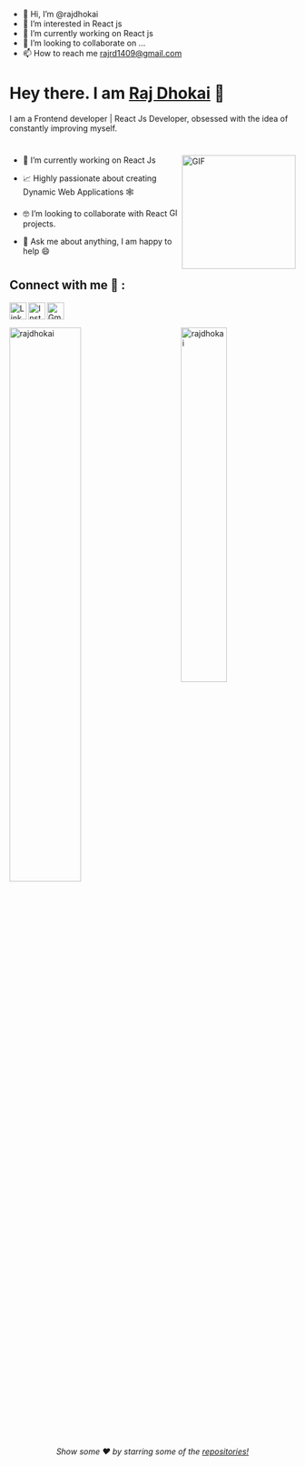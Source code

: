 - 👋 Hi, I’m @rajdhokai
- 👀 I’m interested in React js
- 🌱 I’m currently working on React js
- 💞️ I’m looking to collaborate on ...
- 📫 How to reach me rajrd1409@gmail.com

<!---
rajdhokai/rajdhokai is a ✨ special ✨ repository because its `README.md` (this file) appears on your GitHub profile.
You can click the Preview link to take a look at your changes.
--->
# Hey there. I am [Raj Dhokai](https://github.com/rajdhokai) 👋

<!-- <p align="left"> 
	<img src="https://komarev.com/ghpvc/?username=manan-upadhyay&color=blue" alt="rajdhokai" /> 
</p> -->

I am a Frontend developer | React Js Developer, obsessed with the idea of constantly improving myself. 
<br>
 #
<img align="right" height="200px" alt="GIF" src="https://i.pinimg.com/originals/e4/26/70/e426702edf874b181aced1e2fa5c6cde.gif" />

- 🔭 I’m currently working on React Js <br/>

- 📈 Highly passionate about creating Dynamic Web Applications 🕸 <br/>

- 🤓 I’m looking to collaborate with React <img height="15px" alt="GIF" src="https://upload.wikimedia.org/wikipedia/commons/a/a7/React-icon.svg" /> projects. <br/>

- 💬 Ask me about anything, I am happy to help 😄 <br/>

#
## Connect with me 🤝 :


[<img align="left" alt="LinkedIn" width="30px" src="https://www.vectorlogo.zone/logos/linkedin/linkedin-tile.svg" />](https://www.linkedin.com/in/raj-d-9982b8217/)
[<img align="left" alt="Instagram" width="30px" src="https://www.vectorlogo.zone/logos/instagram/instagram-tile.svg" />](https://www.instagram.com/raj__dhokai/)
[<img alt="Gmail" src="https://www.vectorlogo.zone/logos/gmail/gmail-tile.svg" width="30px">](mailto:rajdhokai0928@gmail.com)
<br>
<p> <img src="https://github-readme-stats.vercel.app/api?username=rajdhokai&show_icons=true" alt="rajdhokai" width="50%"/> 
<img src="https://github-readme-stats.vercel.app/api/top-langs/?username=rajdhokai&layout=compact" alt="rajdhokai" align="right" width="40%"/> </p>


<p align="center">
<h6 align="center">Show some ❤️ by starring some of the <a href="https://github.com/rajdhokai?tab=repositories"> repositories!</a></h6>
</p>
